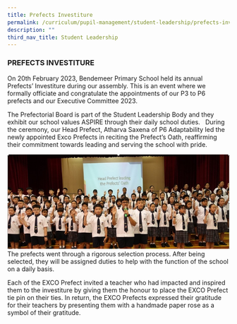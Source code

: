 ```yaml
---
title: Prefects Investiture
permalink: /curriculum/pupil-management/student-leadership/prefects-investiture-2021/
description: ""
third_nav_title: Student Leadership
---
```

### PREFECTS INVESTITURE 

On 20th February 2023, Bendemeer Primary School held its annual Prefects’ Investiture during our assembly. This is an event where we formally officiate and congratulate the appointments of our P3 to P6 prefects and our Executive Committee 2023.

The Prefectorial Board is part of the Student Leadership Body and they exhibit our school values ASPIRE through their daily school duties.&nbsp;&nbsp; During the ceremony, our Head Prefect, Atharva Saxena of P6 Adaptability led the newly appointed Exco Prefects in reciting the Prefect’s Oath, reaffirming their commitment towards leading and serving the school with pride.

  ![](/images/Prefects.jpg)<br>
The prefects went through a rigorous selection process. After being selected, they will be assigned duties to help with the function of the school on a daily basis.

Each of the EXCO Prefect invited a teacher who had impacted and inspired them to the investiture by giving them the honour to place the EXCO Prefect tie pin on their ties. In return, the EXCO Prefects expressed their gratitude for their teachers by presenting them with a handmade paper rose as a symbol of their gratitude.